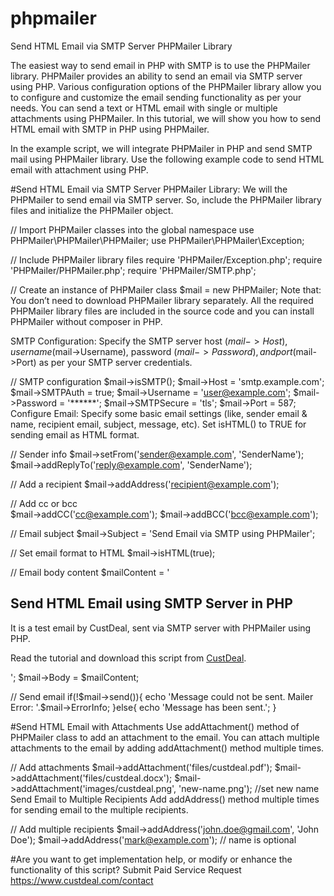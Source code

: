 # phpmailer
Send HTML Email via SMTP Server PHPMailer Library

The easiest way to send email in PHP with SMTP is to use the PHPMailer library. PHPMailer provides an ability to send an email via SMTP server using PHP. Various configuration options of the PHPMailer library allow you to configure and customize the email sending functionality as per your needs. You can send a text or HTML email with single or multiple attachments using PHPMailer. In this tutorial, we will show you how to send HTML email with SMTP in PHP using PHPMailer.

In the example script, we will integrate PHPMailer in PHP and send SMTP mail using PHPMailer library. Use the following example code to send HTML email with attachment using PHP.

#Send HTML Email via SMTP Server
PHPMailer Library:
We will the PHPMailer to send email via SMTP server. So, include the PHPMailer library files and initialize the PHPMailer object.

// Import PHPMailer classes into the global namespace 
use PHPMailer\PHPMailer\PHPMailer; 
use PHPMailer\PHPMailer\Exception; 
 
// Include PHPMailer library files 
require 'PHPMailer/Exception.php'; 
require 'PHPMailer/PHPMailer.php'; 
require 'PHPMailer/SMTP.php'; 
 
// Create an instance of PHPMailer class 
$mail = new PHPMailer;
Note that: You don’t need to download PHPMailer library separately. All the required PHPMailer library files are included in the source code and you can install PHPMailer without composer in PHP.

SMTP Configuration:
Specify the SMTP server host ($mail->Host), username ($mail->Username), password ($mail->Password), and port ($mail->Port) as per your SMTP server credentials.

// SMTP configuration
$mail->isSMTP();
$mail->Host     = 'smtp.example.com';
$mail->SMTPAuth = true;
$mail->Username = 'user@example.com';
$mail->Password = '******';
$mail->SMTPSecure = 'tls';
$mail->Port     = 587;
Configure Email:
Specify some basic email settings (like, sender email & name, recipient email, subject, message, etc). Set isHTML() to TRUE for sending email as HTML format.

// Sender info 
$mail->setFrom('sender@example.com', 'SenderName'); 
$mail->addReplyTo('reply@example.com', 'SenderName'); 
 
// Add a recipient 
$mail->addAddress('recipient@example.com'); 
 
// Add cc or bcc  
$mail->addCC('cc@example.com'); 
$mail->addBCC('bcc@example.com'); 
 
// Email subject 
$mail->Subject = 'Send Email via SMTP using PHPMailer'; 
 
// Set email format to HTML 
$mail->isHTML(true); 
 
// Email body content 
$mailContent = ' 
    <h2>Send HTML Email using SMTP Server in PHP</h2> 
    <p>It is a test email by CustDeal, sent via SMTP server with PHPMailer using PHP.</p> 
    <p>Read the tutorial and download this script from <a href="https://www.custdeal.com/">CustDeal</a>.</p>'; 
$mail->Body = $mailContent; 
 
// Send email 
if(!$mail->send()){ 
    echo 'Message could not be sent. Mailer Error: '.$mail->ErrorInfo; 
}else{ 
    echo 'Message has been sent.'; 
}

#Send HTML Email with Attachments
Use addAttachment() method of PHPMailer class to add an attachment to the email. You can attach multiple attachments to the email by adding addAttachment() method multiple times.

// Add attachments
$mail->addAttachment('files/custdeal.pdf');
$mail->addAttachment('files/custdeal.docx');
$mail->addAttachment('images/custdeal.png', 'new-name.png'); //set new name
Send Email to Multiple Recipients
Add addAddress() method multiple times for sending email to the multiple recipients.

// Add multiple recipients
$mail->addAddress('john.doe@gmail.com', 'John Doe');
$mail->addAddress('mark@example.com'); // name is optional

#Are you want to get implementation help, or modify or enhance the functionality of this script? Submit Paid Service Request https://www.custdeal.com/contact
